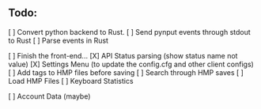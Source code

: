 ## Todo: 
[ ] Convert python backend to Rust.
    [ ] Send pynput events through stdout to Rust
    [ ] Parse events in Rust

[ ] Finish the front-end...
    [X] API Status parsing (show status name not value)
    [X] Settings Menu (to update the config.cfg and other client configs)
    [ ] Add tags to HMP files before saving
    [ ] Search through HMP saves
    [ ] Load HMP Files
    [ ] Keyboard Statistics

[ ] Account Data (maybe)
